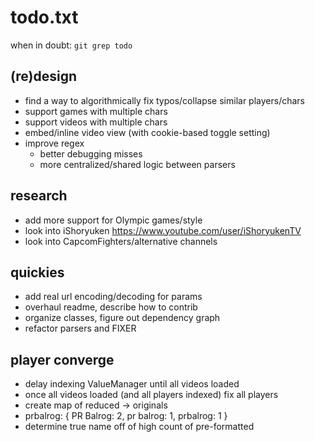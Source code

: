 # todo.txt

when in doubt: `git grep todo`

## (re)design
- find a way to algorithmically fix typos/collapse similar players/chars
- support games with multiple chars
- support videos with multiple chars
- embed/inline video view (with cookie-based toggle setting)
- improve regex
    - better debugging misses
    - more centralized/shared logic between parsers

## research
- add more support for Olympic games/style
- look into iShoryuken https://www.youtube.com/user/iShoryukenTV
- look into CapcomFighters/alternative channels

## quickies
- add real url encoding/decoding for params
- overhaul readme, describe how to contrib
- organize classes, figure out dependency graph
- refactor parsers and FIXER

## player converge
- delay indexing ValueManager until all videos loaded
- once all videos loaded (and all players indexed) fix all players
- create map of reduced -> originals
- prbalrog: {
    PR Balrog: 2,
    pr balrog: 1,
    prbalrog: 1
}
- determine true name off of high count of pre-formatted
